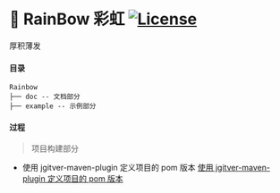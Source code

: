 #  🌈 RainBow 彩虹 [![License](http://img.shields.io/:license-apache-brightgreen.svg)](http://www.apache.org/licenses/LICENSE-2.0.html)

厚积薄发


#### 目录

```
Rainbow
├── doc -- 文档部分  
├── example -- 示例部分 
```


#### 过程

> 项目构建部分

* 使用 jgitver-maven-plugin 定义项目的 pom 版本 [使用 jgitver-maven-plugin 定义项目的 pom 版本](https://github.com/YinYinZi/Rainbow/blob/main/doc/build/%E4%BD%BF%E7%94%A8%20jgitver-maven-plugin%20%E5%AE%9A%E4%B9%89%E9%A1%B9%E7%9B%AE%E7%9A%84%20pom%20%E7%89%88%E6%9C%AC.md)
